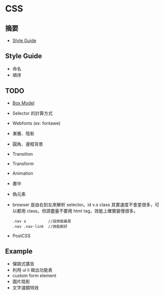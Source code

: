 # CSS

## 摘要
- [Style Guide](#style-guide)

## Style Guide
<a name="style-guide"></a>
- 命名
- 順序


## TODO
*   [Box Model](http://www.w3.org/TR/CSS2/box.html)
*   Selector 的計算方式
*   Webfonts (ex: fontawe)
*   漸層、陰影
*   圓角、邊框背景
*   Transition
*   Transform
*   Animation
*   置中
*   偽元素
*   browser 是由右到左來解析 selector。id v.s class 其實速度不會差很多，可以都用 class。但請盡量不要用 html tag，效能上確實變慢很多。

    ```
    .nav a          //這效能最差
    .nav .nav-link  //效能較好
    ```
* PostCSS


## Example
*   彈跳式廣告
*   利用 ul li 做出功能表
*   custom form element
*   圖片陰影
*   文字濾鏡特效
